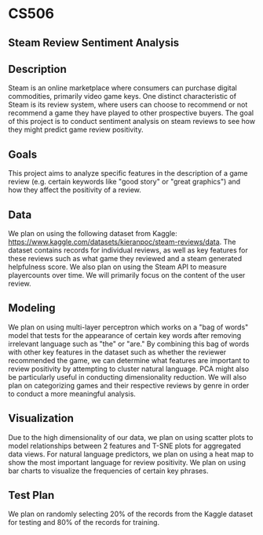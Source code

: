# CS506

## Steam Review Sentiment Analysis

## Description
Steam is an online marketplace where consumers can purchase digital commodities, primarily video game keys. One distinct characteristic of Steam is its review system, where users can choose to recommend or not recommend a game they have played to other prospective buyers. The goal of this project is to conduct sentiment analysis on steam reviews to see how they might predict game review positivity.

## Goals
This project aims to analyze specific features in the description of a game review (e.g. certain keywords like "good story" or "great graphics") and how they affect the positivity of a review. 

## Data
We plan on using the following dataset from Kaggle: https://www.kaggle.com/datasets/kieranpoc/steam-reviews/data. The dataset contains records for individual reviews, as well as key features for these reviews such as what game they reviewed and a steam generated helpfulness score. We also plan on using the Steam API to measure playercounts over time. We will primarily focus on the content of the user review.

## Modeling
We plan on using multi-layer perceptron which works on a "bag of words" model that tests for the appearance of certain key words after removing irrelevant language such as "the" or "are." By combining this bag of words with other key features in the dataset such as whether the reviewer recommended the game, we can determine what features are important to review positivity by attempting to cluster natural language. PCA might also be particularly useful in conducting dimensionality reduction. We will also plan on categorizing games and their respective reviews by genre in order to conduct a more meaningful analysis.

## Visualization
Due to the high dimensionality of our data, we plan on using scatter plots to model relationships between 2 features and T-SNE plots for aggregated data views. For natural language predictors, we plan on using a heat map to show the most important language for review positivity. We plan on using bar charts to visualize the frequencies of certain key phrases.

## Test Plan
We plan on randomly selecting 20% of the records from the Kaggle dataset for testing and 80% of the records for training.
